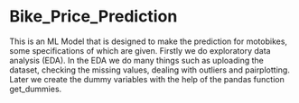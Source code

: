 # Bike_Price_Prediction
This is an ML Model that is designed to make the prediction for motobikes, some specifications of which are given.
Firstly we do exploratory data analysis (EDA). In the EDA we do many things such as uploading the dataset, checking the missing values, dealing with outliers and pairplotting.
Later we create the dummy variables with the help of the pandas function get_dummies.
